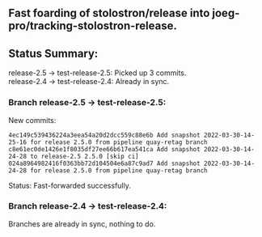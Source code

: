 ## Fast foarding of stolostron/release into joeg-pro/tracking-stolostron-release.

## Status Summary:

release-2.5 -> test-release-2.5: Picked up 3 commits.  
release-2.4 -> test-release-2.4: Already in sync.  

### Branch release-2.5 -> test-release-2.5:

New commits:

```
4ec149c539436224a3eea54a20d2dcc559c88e6b Add snapshot 2022-03-30-14-25-16 for release 2.5.0 from pipeline quay-retag branch
c8e61ec0de1426e1f8035df27ee66b617ea541ca Add snapshot 2022-03-30-14-24-28 to release-2.5 2.5.0 [skip ci]
024a8964982416f0363bb72d104504e6a87c9ad7 Add snapshot 2022-03-30-14-24-28 for release 2.5.0 from pipeline quay-retag branch
```

Status: Fast-forwarded successfully.

### Branch release-2.4 -> test-release-2.4:

Branches are already in sync, nothing to do.
